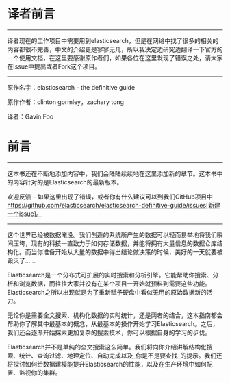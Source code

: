 # 译者前言

****
译者现在的工作项目中需要用到elasticsearch，但是在网络中找了很多的相关的内容都很不完善，中文的介绍更是寥寥无几，所以我决定边研究边翻译一下官方的一个使用文档，在这里要感谢原作者们，如果各位在这里发现了错误之处，请大家在Issue中提出或者Fork这个项目。
****

原作名字：elasticsearch - the definitive guide

原作作者：clinton gormley，zachary tong

译者：Gavin Foo


# 前言

****
这本书还在不断地添加内容中，我们会陆陆续续地在这里添加新的章节。这本书中的内容针对的是Elasticsearch的最新版本。

欢迎反馈 – 如果这里出现了错误，或者你有什么建议可以到我们GitHub项目中 https://github.com/elasticsearch/elasticsearch-definitive-guide/issues[新建一个issue]。
****

这个世界已经被数据淹没。我们创造的系统所产生的数据可以轻而易举地将我们瞬间压垮，现有的科技一直致力于如何存储数据，并能将拥有大量信息的数据仓库结构化。而当你准备开始从大量的数据中得出结论做决策的时候，美好的一天就要被毁灭了……

Elasticsearch是一个分布式可扩展的实时搜索和分析引擎。它能帮助你搜索、分析和浏览数据，而往往大家并没有在某个项目一开始就预料到需要这些功能。Elasticsearch之所以出现就是为了重新赋予硬盘中看似无用的原始数据新的活力。

无论你是需要全文搜索、机构化数据的实时统计，还是两者的结合，这本指南都会帮助你了解其中最基本的概念，从最基本的操作开始学习Elasticsearch。之后，我们还会逐渐开始探索更加复杂的搜索技术，你可以根据自身的学习的步伐。

Elasticsearch并不是单纯的全文搜索这么简单。我们将向你介绍讲解结构化搜索、统计、查询过滤、地理定位、自动完成以及_你是不是要查找_的提示。我们还将探讨如何给数据建模能提升Elasticsearch的性能，以及在生产环境中如何配置、监视你的集群。
